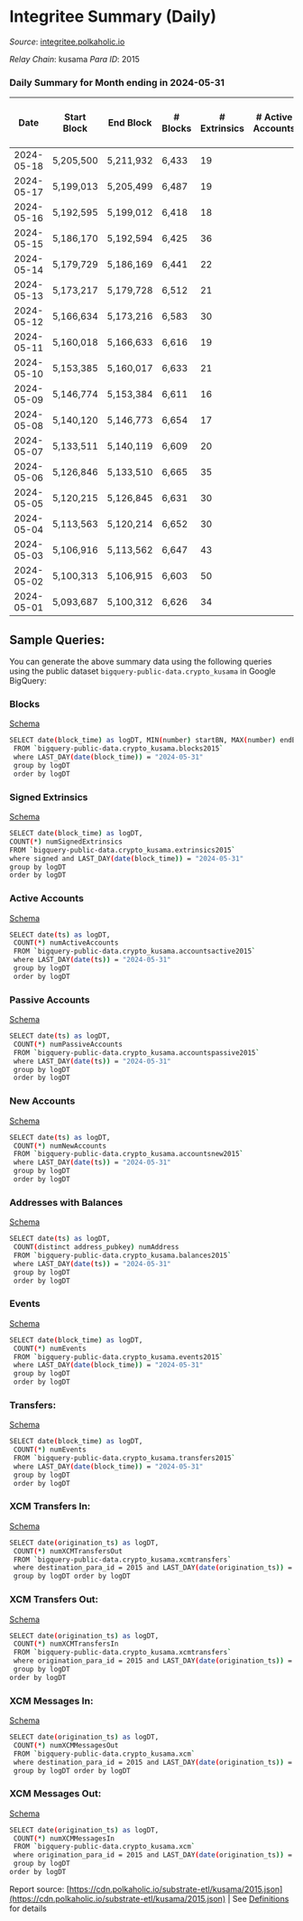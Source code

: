 # Integritee Summary (Daily)

_Source_: [integritee.polkaholic.io](https://integritee.polkaholic.io)

*Relay Chain*: kusama
*Para ID*: 2015



### Daily Summary for Month ending in 2024-05-31


| Date    | Start Block | End Block | # Blocks | # Extrinsics | # Active Accounts | # Passive Accounts | # New Accounts | # Addresses | # Events  | # Transfers ($USD) | # XCM Transfers In ($USD) | # XCM Transfers Out ($USD) | # XCM In | # XCM Out | Issues |
|---------|-------------|-----------|----------|--------------|-------------------|--------------------|----------------|-------------|-----------|--------------------|---------------------------|----------------------------|----------|-----------|--------|
| 2024-05-18 | 5,205,500 | 5,211,932 | 6,433 | 19 |  |  |  | 13,774 | 13,022 | 15 ($2,885.73) |   |   |  |  |  |
| 2024-05-17 | 5,199,013 | 5,205,499 | 6,487 | 19 |  |  |  | 13,773 | 13,129 | 12 ($25,132.24) |   |   |  |  |  |
| 2024-05-16 | 5,192,595 | 5,199,012 | 6,418 | 18 |  |  |  | 13,771 | 12,982 | 11 ($3,432.47) |   |   |  |  |  |
| 2024-05-15 | 5,186,170 | 5,192,594 | 6,425 | 36 |  |  |  | 13,770 | 13,141 | 29 ($26,114.88) |   |   |  |  |  |
| 2024-05-14 | 5,179,729 | 5,186,169 | 6,441 | 22 |  |  |  | 13,768 | 13,062 | 16 ($8,715.65) |   |   |  |  |  |
| 2024-05-13 | 5,173,217 | 5,179,728 | 6,512 | 21 |  |  |  | 13,767 | 13,199 | 14 ($10,226.91) |   |   |  |  |  |
| 2024-05-12 | 5,166,634 | 5,173,216 | 6,583 | 30 |  |  |  | 13,767 | 13,404 | 20 ($4,882.72) |   |   |  |  |  |
| 2024-05-11 | 5,160,018 | 5,166,633 | 6,616 | 19 |  |  |  | 13,765 | 13,391 | 10 ($1,720.32) |   |   |  |  |  |
| 2024-05-10 | 5,153,385 | 5,160,017 | 6,633 | 21 |  |  |  | 13,767 | 13,447 | 15 ($8,279.08) |   |   |  |  |  |
| 2024-05-09 | 5,146,774 | 5,153,384 | 6,611 | 16 |  |  |  | 13,764 | 13,351 | 8 ($674.02) |   |   |  |  |  |
| 2024-05-08 | 5,140,120 | 5,146,773 | 6,654 | 17 |  |  |  | 13,763 | 13,450 | 11 ($2,963.52) |   |   |  |  |  |
| 2024-05-07 | 5,133,511 | 5,140,119 | 6,609 | 20 |  |  |  | 13,763 | 13,372 | 13 ($3,261.79) |   |   |  |  |  |
| 2024-05-06 | 5,126,846 | 5,133,510 | 6,665 | 35 |  |  |  | 13,762 | 13,604 | 22 ($9,470.56) |   |   |  |  |  |
| 2024-05-05 | 5,120,215 | 5,126,845 | 6,631 | 30 |  |  |  | 13,760 | 13,510 | 23 ($13,491.81) |   |   |  |  |  |
| 2024-05-04 | 5,113,563 | 5,120,214 | 6,652 | 30 |  |  |  | 13,763 | 13,539 | 21 ($5,294.21) |   |   |  |  |  |
| 2024-05-03 | 5,106,916 | 5,113,562 | 6,647 | 43 |  |  |  | 13,761 | 13,659 | 37 ($18,841.40) |   |   |  |  |  |
| 2024-05-02 | 5,100,313 | 5,106,915 | 6,603 | 50 |  |  |  | 13,765 | 13,573 | 42 ($26,418.20) |   |   |  |  |  |
| 2024-05-01 | 5,093,687 | 5,100,312 | 6,626 | 34 |  |  |  | 13,762 | 13,523 | 27 ($8,101.04) |   |   |  |  |  |

## Sample Queries:
You can generate the above summary data using the following queries using the public dataset `bigquery-public-data.crypto_kusama` in Google BigQuery:


### Blocks 

[Schema](https://github.com/colorfulnotion/substrate-etl/blob/main/schema/blocks.json)

```bash
SELECT date(block_time) as logDT, MIN(number) startBN, MAX(number) endBN, COUNT(*) numBlocks 
 FROM `bigquery-public-data.crypto_kusama.blocks2015`  
 where LAST_DAY(date(block_time)) = "2024-05-31" 
 group by logDT 
 order by logDT
```

### Signed Extrinsics 

[Schema](https://github.com/colorfulnotion/substrate-etl/blob/main/schema/extrinsics.json)

```bash
SELECT date(block_time) as logDT, 
COUNT(*) numSignedExtrinsics 
FROM `bigquery-public-data.crypto_kusama.extrinsics2015`  
where signed and LAST_DAY(date(block_time)) = "2024-05-31" 
group by logDT 
order by logDT
```

### Active Accounts 

[Schema](https://github.com/colorfulnotion/substrate-etl/blob/main/schema/accountsactive.json)

```bash
SELECT date(ts) as logDT, 
 COUNT(*) numActiveAccounts 
 FROM `bigquery-public-data.crypto_kusama.accountsactive2015` 
 where LAST_DAY(date(ts)) = "2024-05-31" 
 group by logDT 
 order by logDT
```

### Passive Accounts 

[Schema](https://github.com/colorfulnotion/substrate-etl/blob/main/schema/accountspassive.json)

```bash
SELECT date(ts) as logDT, 
 COUNT(*) numPassiveAccounts 
 FROM `bigquery-public-data.crypto_kusama.accountspassive2015` 
 where LAST_DAY(date(ts)) = "2024-05-31" 
 group by logDT 
 order by logDT
```

### New Accounts 

[Schema](https://github.com/colorfulnotion/substrate-etl/blob/main/schema/accountsnew.json)

```bash
SELECT date(ts) as logDT, 
 COUNT(*) numNewAccounts 
 FROM `bigquery-public-data.crypto_kusama.accountsnew2015` 
 where LAST_DAY(date(ts)) = "2024-05-31" 
 group by logDT
 order by logDT
```

### Addresses with Balances 

[Schema](https://github.com/colorfulnotion/substrate-etl/blob/main/schema/balances.json)

```bash
SELECT date(ts) as logDT,
 COUNT(distinct address_pubkey) numAddress 
 FROM `bigquery-public-data.crypto_kusama.balances2015` 
 where LAST_DAY(date(ts)) = "2024-05-31" 
 group by logDT 
 order by logDT
```

### Events 

[Schema](https://github.com/colorfulnotion/substrate-etl/blob/main/schema/events.json)

```bash
SELECT date(block_time) as logDT, 
 COUNT(*) numEvents 
 FROM `bigquery-public-data.crypto_kusama.events2015` 
 where LAST_DAY(date(block_time)) = "2024-05-31" 
 group by logDT 
 order by logDT
```

### Transfers:

[Schema](https://github.com/colorfulnotion/substrate-etl/blob/main/schema/transfers.json)

```bash
SELECT date(block_time) as logDT, 
 COUNT(*) numEvents 
 FROM `bigquery-public-data.crypto_kusama.transfers2015` 
 where LAST_DAY(date(block_time)) = "2024-05-31" 
 group by logDT 
 order by logDT
```

### XCM Transfers In: 

[Schema](https://github.com/colorfulnotion/substrate-etl/blob/main/schema/xcmtransfers.json)

```bash
SELECT date(origination_ts) as logDT, 
 COUNT(*) numXCMTransfersOut 
 FROM `bigquery-public-data.crypto_kusama.xcmtransfers` 
 where destination_para_id = 2015 and LAST_DAY(date(origination_ts)) = "2024-05-31" 
 group by logDT order by logDT
```

### XCM Transfers Out: 

[Schema](https://github.com/colorfulnotion/substrate-etl/blob/main/schema/xcmtransfers.json)

```bash
SELECT date(origination_ts) as logDT, 
 COUNT(*) numXCMTransfersIn 
 FROM `bigquery-public-data.crypto_kusama.xcmtransfers` 
 where origination_para_id = 2015 and LAST_DAY(date(origination_ts)) = "2024-05-31" 
 group by logDT 
order by logDT
```

### XCM Messages In: 

[Schema](https://github.com/colorfulnotion/substrate-etl/blob/main/schema/xcm.json)

```bash
SELECT date(origination_ts) as logDT, 
 COUNT(*) numXCMMessagesOut 
 FROM `bigquery-public-data.crypto_kusama.xcm` 
 where destination_para_id = 2015 and LAST_DAY(date(origination_ts)) = "2024-05-31" 
 group by logDT order by logDT
```

### XCM Messages Out: 

[Schema](https://github.com/colorfulnotion/substrate-etl/blob/main/schema/xcm.json)

```bash
SELECT date(origination_ts) as logDT, 
 COUNT(*) numXCMMessagesIn 
 FROM `bigquery-public-data.crypto_kusama.xcm` 
 where origination_para_id = 2015 and LAST_DAY(date(origination_ts)) = "2024-05-31" 
 group by logDT 
order by logDT
```


Report source: [https://cdn.polkaholic.io/substrate-etl/kusama/2015.json](https://cdn.polkaholic.io/substrate-etl/kusama/2015.json) | See [Definitions](/DEFINITIONS.md) for details

